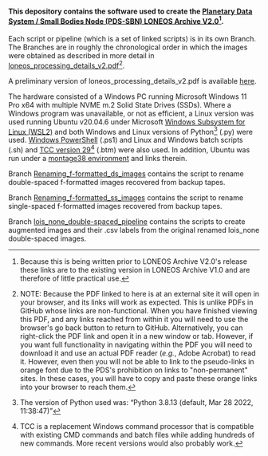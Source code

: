 #### This depository contains the software used to create the [Planetary Data System / Small Bodies Node (PDS-SBN) LONEOS Archive V2.0](https://sbn.psi.edu/pds/resource/doi/loneos_1.0.html)[^1].

Each script or pipeline (which is a set of linked scripts) is in its own Branch. The Branches are in roughly the chronological order in which the images were obtained as described in more detail in [loneos_processing_details_v2.pdf](https://sbnarchive.psi.edu/pds4/surveys/gbo.ast.loneos.survey/document/loneos_processing_details.pdf)[^2]. 

A preliminary version of loneos_processing_details_v2.pdf is available [here](loneos_processing_details_v2.pdf).

The hardware consisted of a Windows PC running Microsoft Windows 11 Pro x64 with multiple NVME m.2 Solid State Drives (SSDs). Where a Windows program was unavailable, or not as efficient, a Linux version was used running Ubuntu v20.04.6 under Microsoft [Windows Subsystem for Linux (WSL2)]( https://ubuntu.com/desktop/wsl) and both Windows and Linux versions of Python[^3] (.py) were used. [Windows PowerShell]( https://learn.microsoft.com/en-us/powershell/scripting/install/installing-powershell-on-windows?view=powershell-7.5) (.ps1) and Linux and Windows batch scripts (.sh) and [TCC version 29](https://jpsoft.com/downloads/v29/tcmd.exe)[^4] (.btm) were also used. In addition, Ubuntu was run under a [montage38 environment](http://montage.ipac.caltech.edu) and links therein.

Branch [Renaming_f-formatted_ds_images](https://github.com/EdTedesco/PDS-SBN_LONEOS_image_processing_software/tree/Renaming_f-formatted_ds_images) contains the script to rename double-spaced f-formatted images recovered from backup tapes.

Branch [Renaming_f-formatted_ss_images](https://github.com/EdTedesco/PDS-SBN_LONEOS_image_processing_software/tree/Renaming_f-formatted_ss_images) contains the script to rename single-spaced f-formatted images recovered from backup tapes.

Branch [lois_none_double-spaced_pipeline](https://github.com/EdTedesco/PDS-SBN_LONEOS_image_processing_software/tree/Renaming_f-formatted_ds_images) contains the scripts to create augmented images and their .csv labels from the original renamed lois_none double-spaced images.
[^1]: Because this is being written prior to LONEOS Archive V2.0's release these links are to the existing version in LONEOS Archive V1.0 and are therefore of little practical use. 
[^2]: NOTE: Because the PDF linked to here is at an external site it will open in your browser, and its links will work as expected. This is unlike PDFs in GitHub whose links are non-functional. When you have finished viewing this PDF, and any links reached from within it you will need to use the browser's go back button to return to GitHub. Alternatively, you can right-click the PDF link and open it in a new window or tab. However, if you want full functionality in navigating within the PDF you will need to download it and use an actual PDF reader (*e.g.*, Adobe Acrobat) to read it. However, even then you will not be able to link to the pseudo-links in orange font due to the PDS's prohibition on links to "non-permanent" sites. In these cases, you will have to copy and paste these orange links into your browser to reach them.
[^3]: The version of Python used was: “Python 3.8.13 (default, Mar 28 2022, 11:38:47)”
[^4]: TCC is a replacement Windows command processor that is compatible with existing CMD commands and batch files while adding hundreds of new commands. More recent versions would also probably work.
